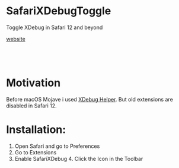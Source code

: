 # SafariXDebugToggle
Toggle XDebug in Safari 12 and beyond

[website](https://www.kampfq.eu/de/safarixdebugtoggle.html)


<a href="https://geo.itunes.apple.com/us/app/safari-xdebug-toggle/id1437227804?mt=12&app=apps" style="display:inline-block;overflow:hidden;background:url(https://linkmaker.itunes.apple.com/assets/shared/badges/en-us/macappstore-lrg.svg) no-repeat;width:165px;height:40px;"></a>

# Motivation

Before macOS Mojave i used [XDebug Helper](https://github.com/mac-cain13/xdebug-helper-for-safari). But old extensions are disabled in Safari 12.

# Installation:
1. Open Safari and go to Preferences
2. Go to Extensions
3. Enable SafariXDebug 4. Click the Icon in the Toolbar

